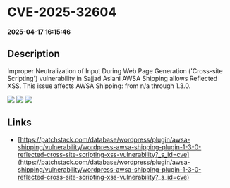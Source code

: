 # CVE-2025-32604

**2025-04-17 16:15:46**

## Description
Improper Neutralization of Input During Web Page Generation ('Cross-site Scripting') vulnerability in Sajjad Aslani AWSA Shipping allows Reflected XSS. This issue affects AWSA Shipping: from n/a through 1.3.0.

![](https://img.shields.io/static/v1?label=Score&message=7.1&color=red)
![](https://img.shields.io/static/v1?label=Severity&message=HIGH&color=red)
![](https://img.shields.io/static/v1?label=CWE&message=XSS&color=green)

## Links
- [https://patchstack.com/database/wordpress/plugin/awsa-shipping/vulnerability/wordpress-awsa-shipping-plugin-1-3-0-reflected-cross-site-scripting-xss-vulnerability?_s_id=cve](https://patchstack.com/database/wordpress/plugin/awsa-shipping/vulnerability/wordpress-awsa-shipping-plugin-1-3-0-reflected-cross-site-scripting-xss-vulnerability?_s_id=cve)
